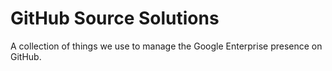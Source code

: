 # GitHub Source Solutions

A collection of things we use to manage the Google Enterprise presence on GitHub.
